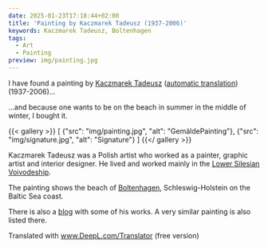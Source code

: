 ```yaml
---
date: 2025-01-23T17:18:44+02:00
title: 'Painting by Kaczmarek Tadeusz (1937-2006)'
keywords: Kaczmarek Tadeusz, Boltenhagen
tags:
  - Art
  - Painting
preview: img/painting.jpg
---
```


I have found a painting by [Kaczmarek Tadeusz](https://jbc.jelenia-gora.pl/dlibra/publication/45520/edition/41040/content) ([automatic translation](https://jbc-jelenia--gora-pl.translate.goog//Content/41040/kaczmarek.html?_x_tr_sl=auto&_x_tr_tl=en&_x_tr_hl=de&_x_tr_pto=wapp)) (1937-2006)...
<!--more-->

...and because one wants to be on the beach in summer in the middle of winter, I bought it.

{{< gallery >}}
[
  {"src": "img/painting.jpg", "alt": "GemäldePainting"},
  {"src": "img/signature.jpg", "alt": "Signature"}
]
{{</ gallery >}}

Kaczmarek Tadeusz was a Polish artist who worked as a painter, graphic artist and interior designer. He lived and worked mainly in the [Lower Silesian Voivodeship](https://en.wikipedia.org/wiki/Lower_Silesian_Voivodeship).

The painting shows the beach of [Boltenhagen](https://en.wikipedia.org/wiki/Boltenhagen), Schleswig-Holstein on the Baltic Sea coast.

There is also a [blog](https://kaczmarek-art.blogspot.com/2021/01/kaczmarek-tadeusz-1937-2006-malarstwo.html) with some of his works. A very similar painting is also listed there.

Translated with www.DeepL.com/Translator (free version)
